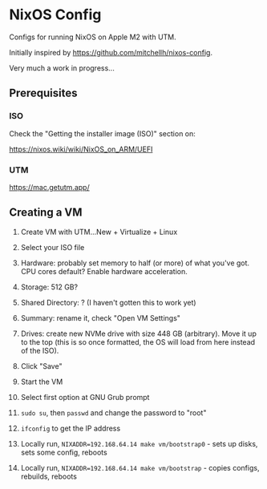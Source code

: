 # NixOS Config

Configs for running NixOS on Apple M2 with UTM.

Initially inspired by https://github.com/mitchellh/nixos-config.

Very much a work in progress...

## Prerequisites

### ISO

Check the "Getting the installer image (ISO)" section on:

https://nixos.wiki/wiki/NixOS_on_ARM/UEFI

### UTM

https://mac.getutm.app/

## Creating a VM

1. Create VM with UTM...New + Virtualize + Linux

1. Select your ISO file

1. Hardware: probably set memory to half (or more) of what you've got. CPU cores
   default? Enable hardware acceleration.

1. Storage: 512 GB?

1. Shared Directory: ? (I haven't gotten this to work yet)

1. Summary: rename it, check "Open VM Settings"

1. Drives: create new NVMe drive with size 448 GB (arbitrary). Move it up to the
   top (this is so once formatted, the OS will load from here instead of the
   ISO).

1. Click "Save"

1. Start the VM

1. Select first option at GNU Grub prompt

1. `sudo su`, then `passwd` and change the password to "root"

1. `ifconfig` to get the IP address

1. Locally run, `NIXADDR=192.168.64.14 make vm/bootstrap0` - sets up disks, sets
   some config, reboots

1. Locally run, `NIXADDR=192.168.64.14 make vm/bootstrap` - copies configs,
   rebuilds, reboots
